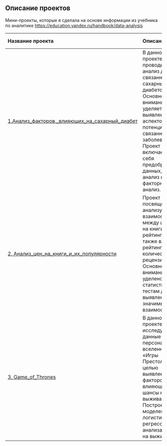 ## Описание проектов
Мини-проекты, которые я сделала на основе информации из учебника по аналитике https://education.yandex.ru/handbook/data-analysis

| Название проекта | Описание | Используемые библиотеки | 
| :---------------------- | :---------------------- | :---------------------- |
| [1.Анализ_факторов,_влияющих_на_сахарный_диабет](1.%20diabetes_mellitus) | В данном проекте проводится анализ данных, связанных с сахарным диабетом. Основное внимание уделяется выявлению аспектов, потенциально связанных с заболеванием. Проект включает в себя предобработку данных, их анализ и факторный анализ.| *os, kagglehub, pandas, re, seaborn, matplotlib, sklearn, statsmodels* |
| [2. Анализ_цен_на_книги_и_их_популярности](2.%20research_on_books) | Проект посвящен анализу взаимосвязи между ценами на книги и их рейтингами, а также влиянию рейтинга на количество рецензий. Основное внимание уделено статистическим тестам для выявления значимых взаимосвязей.| *pandas*, *scipy*|
| [3. Game_of_Thrones](3.%20game_of_thrones) | В данном проекте исследуются данные о персонажах из вселенной «Игры Престолов» с целью выявления факторов, влияющих на их шансы на выживание. Построение моделей логистической регрессии для анализа шансов на выживание| *pandas, re, matplotlib, seaborn, numpy, statsmodels* |
